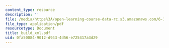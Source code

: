 ```yaml
---
content_type: resource
description: ''
file: /media/https%3A/open-learning-course-data-rc.s3.amazonaws.com/6-186-mobile-autonomous-systems-laboratory-january-iap-2005/0fa500849012d9434d56e725417a3d29_build_xml.pdf
file_type: application/pdf
resourcetype: Document
title: build_xml.pdf
uid: 0fa50084-9012-d943-4d56-e725417a3d29
---
```


